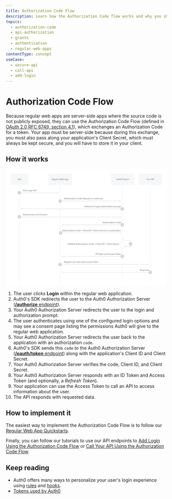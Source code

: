 ```yaml
---
title: Authorization Code Flow
description: Learn how the Authorization Code flow works and why you should use it for regular web apps.
topics:
  - authorization-code
  - api-authorization
  - grants
  - authentication
  - regular-web-apps
contentType: concept
useCase:
  - secure-api
  - call-api
  - add-login
---
```

# Authorization Code Flow

Because regular web apps are server-side apps where the source code is not publicly exposed, they can use the Authorization Code Flow (defined in [OAuth 2.0 RFC 6749, section 4.1](https://tools.ietf.org/html/rfc6749#section-4.1)), which exchanges an Authorization Code for a token. Your app must be server-side because during this exchange, you must also pass along your application's Client Secret, which must always be kept secure, and you will have to store it in your client.

## How it works

![Authorization Code Flow Authentication Sequence](/media/articles/flows/concepts/auth-sequence-auth-code.png)


1. The user clicks **Login** within the regular web application.
2. Auth0's SDK redirects the user to the Auth0 Authorization Server ([**/authorize** endpoint](/api/authentication#authorization-code-grant)).
3. Your Auth0 Authorization Server redirects the user to the login and authorization prompt.
4. The user authenticates using one of the configured login options and may see a consent page listing the permissions Auth0 will give to the regular web application.
5. Your Auth0 Authorization Server redirects the user back to the application with an authorization `code`.
6. Auth0's SDK sends this `code` to the Auth0 Authorization Server ([**/oauth/token** endpoint](/api/authentication?http#authorization-code-flow43)) along with the application's Client ID and Client Secret.
7. Your Auth0 Authorization Server verifies the code, Client ID, and Client Secret.
8. Your Auth0 Authorization Server responds with an ID Token and Access Token (and optionally, a <dfn data-key="refresh-token">Refresh Token</dfn>).
9. Your application can use the Access Token to call an API to access information about the user.
10. The API responds with requested data.


## How to implement it

The easiest way to implement the Authorization Code Flow is to follow our [Regular Web App Quickstarts](/quickstart/webapp).

Finally, you can follow our tutorials to use our API endpoints to [Add Login Using the Authorization Code Flow](/flows/guides/auth-code/add-login-auth-code) or [Call Your API Using the Authorization Code Flow](/flows/guides/auth-code/call-api-auth-code).

## Keep reading

- Auth0 offers many ways to personalize your user's login experience using [rules](/rules) and [hooks](/hooks).
- [Tokens used by Auth0](/tokens)
